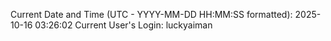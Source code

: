 Current Date and Time (UTC - YYYY-MM-DD HH:MM:SS formatted): 2025-10-16 03:26:02
Current User's Login: luckyaiman
